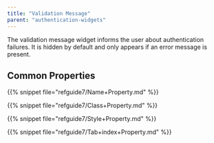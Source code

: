 ```yaml
---
title: "Validation Message"
parent: "authentication-widgets"
---
```



The validation message widget informs the user about authentication failures. It is hidden by default and only appears if an error message is present.

## Common Properties

{{% snippet file="refguide7/Name+Property.md" %}}

{{% snippet file="refguide7/Class+Property.md" %}}

{{% snippet file="refguide7/Style+Property.md" %}}

{{% snippet file="refguide7/Tab+index+Property.md" %}}

